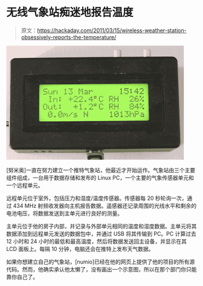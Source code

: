 # 无线气象站痴迷地报告温度

> 原文：<https://hackaday.com/2011/03/15/wireless-weather-station-obsessively-reports-the-temperature/>

![obsessive_weather_station](img/7f19a2c69a4dadef8bc29c04f71cd80d.png "obsessive_weather_station")

[努米奥]一直在努力建立一个推特气象站，他最近才开始运作。气象站由三个主要组件组成，一台用于数据存储和发布的 Linux PC，一个主要的气象传感器单元和一个远程单元。

远程单元位于室外，包括压力和湿度/温度传感器。传感器每 20 秒轮询一次，通过 434 MHz 射频收发器向主机报告数据。遥感器还记录周围的光线水平和剩余的电池电压，将数据发送到主单元进行良好的测量。

主单元位于他的房子内部，并记录与外部单元相同的温度和湿度数据。主单元将其数据添加到远程单元发送的数据包中，并通过 USB 将其传输到 PC。PC 计算过去 12 小时和 24 小时的最低和最高温度，然后将数据发送回主设备，并显示在其 LCD 面板上。每隔 10 分钟，电脑还会在推特上发布天气数据。

如果你想建立自己的气象站，[numio]已经在他的网页上提供了他的项目的所有源代码。然而，他确实承认他太懒了，没有画出一个示意图，所以在那个部门你只能靠你自己了。